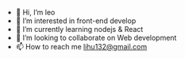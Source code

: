 - 👋 Hi, I’m leo
- 👀 I’m interested in front-end develop
- 🌱 I’m currently learning nodejs & React
- 💞️ I’m looking to collaborate on Web development
- 📫 How to reach me lihu132@gmail.com

<!---
lihu132/lihu132 is a ✨ special ✨ repository because its `README.md` (this file) appears on your GitHub profile.
You can click the Preview link to take a look at your changes.
--->
